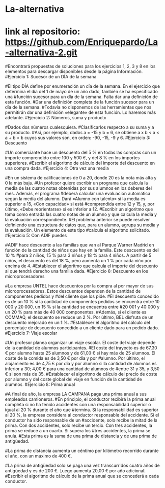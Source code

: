 # La-alternativa
# link al repositorio: https://github.com/Enriquepardo/La-alternativa-2.git
#Encontrará propuestas de soluciones para los ejercicios 1, 2, 3 y 8 en los elementos para descargar disponibles desde la página Información.
#Ejercicio 1: Sucesor de un DÍA de la semana



#El tipo DÍA define por enumeración un día de la semana. En el ejercicio que determina el día del 1 de mayo de un año dado, también se ha especificado una #función sucesor para un día de la semana. Falta dar una definición de esta función.
#Dar una definición completa de la función sucesor para un día de la semana.
#Todavía no disponemos de las herramientas que nos permitirán dar una definición «elegante» de esta función. Lo haremos más adelante.
#Ejercicio 2: Números, suma y producto



#Dados dos números cualesquiera.
#Clasificarlos respecto a su suma y a su producto.
#Así, por ejemplo, dados a = -15 y b = 6, se obtiene a x b < a < a + b < b cuyos sus valores son, en orden: -90, -15, -9 y 6.
#Ejercicio 3: Descuento



#Un comerciante hace un descuento del 5 % en todas las compras con un importe comprendido entre 100 y 500 €, y del 8 % en los importes superiores.
#Escribir el algoritmo de cálculo del importe del descuento en una compra dada.
#Ejercicio 4: Otra vez una media



#En un sistema de calificaciones de 0 a 20, donde 20 es la nota más alta y 0 la más baja.
#Un profesor quiere escribir un programa que calcula la media de las cuatro notas obtenidas por sus alumnos en los deberes del mes. Además, el programa #deberá calcular una evaluación automática según la media del alumno. Dará «Alumno con talento» si la media es superior a 15, «Con capacidad» si está #comprendida entre 12 y 15, y, por último, «Debe reorientarse» si es inferior a 12.
#Escribir un algoritmo que toma como entrada las cuatro notas de un alumno y que calcula la media y la evaluación correspondiente.
#El problema anterior se puede resolver definiendo una estructura de datos que, para un alumno, agrupa su media y la evaluación. Un elemento de este tipo #calcula el algoritmo solicitado.
#Ejercicio 5: Con ADIF puedes



#ADIF hace descuento a las familias que van al Parque Warner Madrid en función de la cantidad de niños que hay en la familia. Este descuento es del 10 % #para 2 niños, 15 % para 3 niños y 18 % para 4 niños. A partir de 5 niños, el descuento es del 18 %, pero aumenta un 1 % por cada niño por encima de 4.
#Establecer el algoritmo que calcula el importe del descuento al que tendrá derecho una familia dada.
#Ejercicio 6: Descuento en los microprocesadores



#La empresa UNTEL hace descuentos por la compra al por mayor de sus microprocesadores. Estos descuentos dependen de la cantidad de componentes pedidos y #del cliente que los pide.
#El descuento concedido es de un 10 % si la cantidad de componentes pedidos se encuentra entre 10 000 y 20 000, un 15 % si la cantidad se encuentra entre #20 001 y 40 000 y un 20 % para más de 40 000 componentes.
#Además, si el cliente es COMMAQ, el descuento se reduce un 2 %. Por último, BEL disfruta de un descuento mejorado en un 1 %.
#Establecer el algoritmo del cálculo del porcentaje de descuento concedido a un cliente dado para un pedido dado.
#Ejercicio 7: Viaje escolar



#Un profesor planea organizar un viaje escolar. El coste del viaje depende de la cantidad de alumnos participantes.
#El coste del trayecto es de 67,30 € por alumno hasta 25 alumnos y de 61,00 € si hay más de 25 alumnos. El coste de la comida es de 3,50 € por día y por #alumno. Por último, el alojamiento es de 4,75 € por día y por alumno si la cantidad de alumnos es inferior a 30; 4,00 € para una cantidad de alumnos de #entre 31 y 35, y 3,50 € si son más de 35.
#Establecer el algoritmo de cálculo del precio de coste por alumno y del coste global del viaje en función de la cantidad de alumnos.
#Ejercicio 8: Prima anual



#A final de año, la empresa LA CAMPANA paga una prima anual a sus empleados camioneros.
#En principio, el conductor recibirá la prima anual completa si no ha tenido accidentes con una responsabilidad superior o igual al 20 % durante el año que #termina. Si la responsabilidad es superior al 20 %, la empresa considera al conductor responsable del accidente. Si el conductor ha sido responsable de un #accidente, solo recibe la mitad de la prima. Con dos accidentes, solo recibe un tercio. Con tres accidentes, la prima se reduce a un cuarto. Si supera los #tres accidentes, la prima se anula.
#Esta prima es la suma de una prima de distancia y de una prima de antigüedad.

#La prima de distancia aumenta un céntimo por kilómetro recorrido durante el año, con un máximo de 400 €.

#La prima de antigüedad solo se paga una vez transcurridos cuatro años de antigüedad y es de 200 €. Luego aumenta 20,00 € por año adicional.
#Escribir el algoritmo de cálculo de la prima anual que se concederá a cada conductor.
